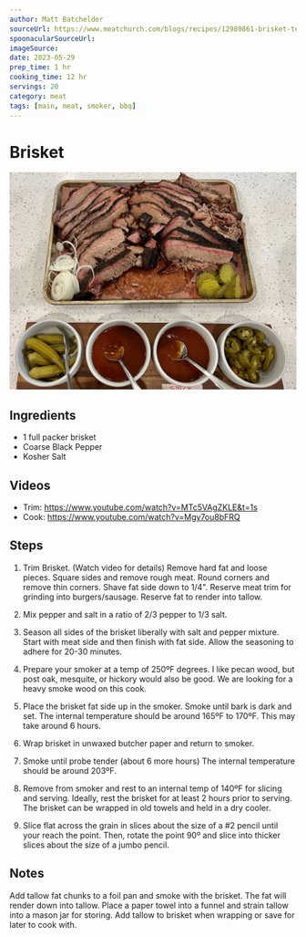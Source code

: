 ```yaml
---
author: Matt Batchelder
sourceUrl: https://www.meatchurch.com/blogs/recipes/12989861-brisket-texas-style?_pos=2&_sid=c9306e0b3&_ss=r
spoonacularSourceUrl: 
imageSource:
date: 2023-05-29
prep_time: 1 hr
cooking_time: 12 hr
servings: 20
category: meat
tags: [main, meat, smoker, bbq]
---
```

# Brisket

![Image of Brisket](../img/brisket.jpeg)

## Ingredients
- 1 full packer brisket
- Coarse Black Pepper
- Kosher Salt

## Videos
- Trim: <https://www.youtube.com/watch?v=MTc5VAgZKLE&t=1s>
- Cook: <https://www.youtube.com/watch?v=Mgy7ou8bFRQ>

## Steps
1. Trim Brisket. (Watch video for details)  Remove hard fat and loose pieces.  Square sides and remove rough meat.  Round corners and remove thin corners.  Shave fat side down to 1/4".  Reserve meat trim for grinding into burgers/sausage.  Reserve fat to render into tallow.

2. Mix pepper and salt in a ratio of 2/3 pepper to 1/3 salt.

3. Season all sides of the brisket liberally with salt and pepper mixture.  Start with meat side and then finish with fat side.  Allow the seasoning to adhere for 20-30 minutes.

4. Prepare your smoker at a temp of 250ºF degrees. I like pecan wood, but post oak, mesquite, or hickory would also be good. We are looking for a heavy smoke wood on this cook. 

5. Place the brisket fat side up in the smoker.  Smoke until bark is dark and set.  The internal temperature should be around 165ºF to 170ºF.  This may take around 6 hours.

6. Wrap brisket in unwaxed butcher paper and return to smoker.

7. Smoke until probe tender (about 6 more hours) The internal temperature should be around 203ºF.

8. Remove from smoker and rest to an internal temp of 140ºF for slicing and serving.  Ideally, rest the brisket for at least 2 hours prior to serving.  The brisket can be wrapped in old towels and held in a dry cooler.

9.  Slice flat across the grain in slices about the size of a #2 pencil until your reach the point.  Then, rotate the point 90º and slice into thicker slices about the size of a jumbo pencil.

## Notes
Add tallow fat chunks to a foil pan and smoke with the brisket.  The fat will render down into tallow.  Place a paper towel into a funnel and strain tallow into a mason jar for storing.  Add tallow to brisket when wrapping or save for later to cook with.
